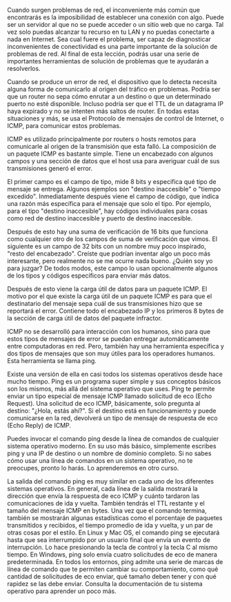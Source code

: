 Cuando surgen problemas de red, el inconveniente más común que encontrarás es la imposibilidad de establecer una conexión con algo. Puede ser un servidor al que no se puede acceder o un sitio web que no carga. Tal vez solo puedas alcanzar tu recurso en tu LAN y no puedas conectarte a nada en Internet. Sea cual fuere el problema, ser capaz de diagnosticar inconvenientes de conectividad es una parte importante de la solución de problemas de red. Al final de esta lección, podrás usar una serie de importantes herramientas de solución de problemas que te ayudarán a resolverlos.

Cuando se produce un error de red, el dispositivo que lo detecta necesita alguna forma de comunicarlo al origen del tráfico en problemas. Podría ser que un router no sepa cómo enrutar a un destino o que un determinado puerto no esté disponible. Incluso podría ser que el TTL de un datagrama IP haya expirado y no se intenten más saltos de router. En todas estas situaciones y más, se usa el Protocolo de mensajes de control de Internet, o ICMP, para comunicar estos problemas.

ICMP es utilizado principalmente por routers o hosts remotos para comunicarle al origen de la transmisión que esta falló. La composición de un paquete ICMP es bastante simple. Tiene un encabezado con algunos campos y una sección de datos que el host usa para averiguar cuál de sus transmisiones generó el error.

El primer campo es el campo de tipo, mide 8 bits y especifica qué tipo de mensaje se entrega. Algunos ejemplos son "destino inaccesible" o "tiempo excedido". Inmediatamente después viene el campo de código, que indica una razón más específica para el mensaje que solo el tipo. Por ejemplo, para el tipo "destino inaccesible", hay códigos individuales para cosas como red de destino inaccesible y puerto de destino inaccesible.

Después de esto hay una suma de verificación de 16 bits que funciona como cualquier otro de los campos de suma de verificación que vimos. El siguiente es un campo de 32 bits con un nombre muy poco inspirado, "resto del encabezado". Creíste que podrían inventar algo un poco más interesante, pero realmente no se me ocurre nada bueno. ¿Quién soy yo para juzgar? De todos modos, este campo lo usan opcionalmente algunos de los tipos y códigos específicos para enviar más datos.

Después de esto viene la carga útil de datos para un paquete ICMP. El motivo por el que existe la carga útil de un paquete ICMP es para que el destinatario del mensaje sepa cuál de sus transmisiones hizo que se reportará el error. Contiene todo el encabezado IP y los primeros 8 bytes de la sección de carga útil de datos del paquete infractor.

ICMP no se desarrolló para interacción con los humanos, sino para que estos tipos de mensajes de error se puedan entregar automáticamente entre computadoras en red. Pero, también hay una herramienta específica y dos tipos de mensajes que son muy útiles para los operadores humanos. Esta herramienta se llama ping.

Existe una versión de ella en casi todos los sistemas operativos desde hace mucho tiempo. Ping es un programa super simple y sus conceptos básicos son los mismos, más allá del sistema operativo que uses. Ping te permite enviar un tipo especial de mensaje ICMP llamado solicitud de eco (Echo Request). Una solicitud de eco ICMP, básicamente, solo pregunta al destino: "¿Hola, estás ahí?". Si el destino está en funcionamiento y puede comunicarse en la red, devolverá un tipo de mensaje de respuesta de eco (Echo Reply) de ICMP.

Puedes invocar el comando ping desde la línea de comandos de cualquier sistema operativo moderno. En su uso más básico, simplemente escribes ping y una IP de destino o un nombre de dominio completo. Si no sabes cómo usar una línea de comandos en un sistema operativo, no te preocupes, pronto lo harás. Lo aprenderemos en otro curso.

La salida del comando ping es muy similar en cada uno de los diferentes sistemas operativos. En general, cada línea de la salida mostrará la dirección que envía la respuesta de eco ICMP y cuánto tardaron las comunicaciones de ida y vuelta. También tendrás el TTL restante y el tamaño del mensaje ICMP en bytes. Una vez que el comando termina, también se mostrarán algunas estadísticas como el porcentaje de paquetes transmitidos y recibidos, el tiempo promedio de ida y vuelta, y un par de otras cosas por el estilo. En Linux y Mac OS, el comando ping se ejecutará hasta que sea interrumpido por un usuario final que envía un evento de interrupción. Lo hace presionando la tecla de control y la tecla C al mismo tiempo. En Windows, ping solo envía cuatro solicitudes de eco de manera predeterminada. En todos los entornos, ping admite una serie de marcas de línea de comando que te permiten cambiar su comportamiento, como qué cantidad de solicitudes de eco enviar, qué tamaño deben tener y con qué rapidez se las debe enviar. Consulta la documentación de tu sistema operativo para aprender un poco más.
